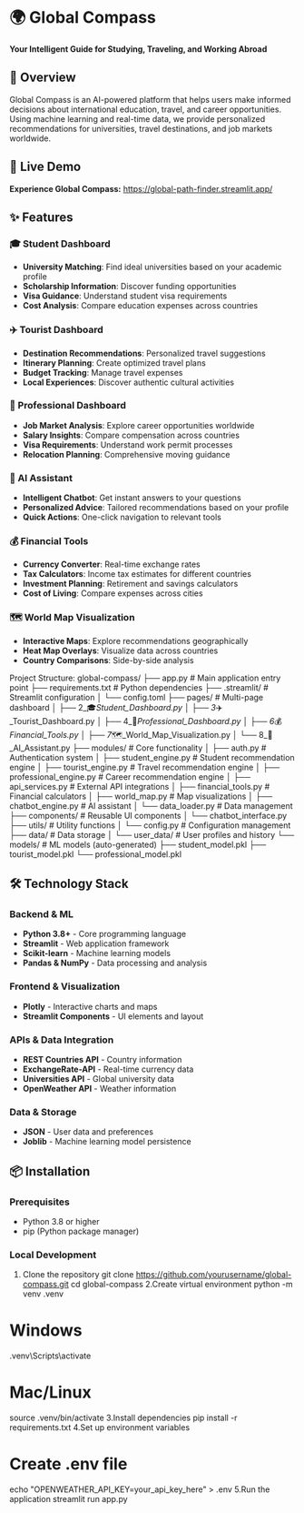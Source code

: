 # 🌍 Global Compass

**Your Intelligent Guide for Studying, Traveling, and Working Abroad**

## 📖 Overview

Global Compass is an AI-powered platform that helps users make informed decisions about international education, travel, and career opportunities. Using machine learning and real-time data, we provide personalized recommendations for universities, travel destinations, and job markets worldwide.

## 🚀 Live Demo

**Experience Global Compass:**
https://global-path-finder.streamlit.app/

## ✨ Features

### 🎓 Student Dashboard
- **University Matching**: Find ideal universities based on your academic profile
- **Scholarship Information**: Discover funding opportunities
- **Visa Guidance**: Understand student visa requirements
- **Cost Analysis**: Compare education expenses across countries

### ✈️ Tourist Dashboard  
- **Destination Recommendations**: Personalized travel suggestions
- **Itinerary Planning**: Create optimized travel plans
- **Budget Tracking**: Manage travel expenses
- **Local Experiences**: Discover authentic cultural activities

### 💼 Professional Dashboard
- **Job Market Analysis**: Explore career opportunities worldwide
- **Salary Insights**: Compare compensation across countries
- **Visa Requirements**: Understand work permit processes
- **Relocation Planning**: Comprehensive moving guidance

### 🤖 AI Assistant
- **Intelligent Chatbot**: Get instant answers to your questions
- **Personalized Advice**: Tailored recommendations based on your profile
- **Quick Actions**: One-click navigation to relevant tools

### 💰 Financial Tools
- **Currency Converter**: Real-time exchange rates
- **Tax Calculators**: Income tax estimates for different countries
- **Investment Planning**: Retirement and savings calculators
- **Cost of Living**: Compare expenses across cities

### 🗺️ World Map Visualization
- **Interactive Maps**: Explore recommendations geographically
- **Heat Map Overlays**: Visualize data across countries
- **Country Comparisons**: Side-by-side analysis

Project Structure:
global-compass/
├── app.py                 # Main application entry point
├── requirements.txt       # Python dependencies
├── .streamlit/           # Streamlit configuration
│   └── config.toml
├── pages/                # Multi-page dashboard
│   ├── 2_🎓_Student_Dashboard.py
│   ├── 3_✈️_Tourist_Dashboard.py
│   ├── 4_💼_Professional_Dashboard.py
│   ├── 6_💰_Financial_Tools.py
│   ├── 7_🗺️_World_Map_Visualization.py
│   └── 8_🤖_AI_Assistant.py
├── modules/              # Core functionality
│   ├── auth.py           # Authentication system
│   ├── student_engine.py # Student recommendation engine
│   ├── tourist_engine.py # Travel recommendation engine
│   ├── professional_engine.py # Career recommendation engine
│   ├── api_services.py   # External API integrations
│   ├── financial_tools.py # Financial calculators
│   ├── world_map.py      # Map visualizations
│   ├── chatbot_engine.py # AI assistant
│   └── data_loader.py    # Data management
├── components/           # Reusable UI components
│   └── chatbot_interface.py
├── utils/                # Utility functions
│   └── config.py         # Configuration management
├── data/                 # Data storage
│   └── user_data/        # User profiles and history
└── models/               # ML models (auto-generated)
    ├── student_model.pkl
    ├── tourist_model.pkl
    └── professional_model.pkl

    
## 🛠️ Technology Stack

### Backend & ML
- **Python 3.8+** - Core programming language
- **Streamlit** - Web application framework
- **Scikit-learn** - Machine learning models
- **Pandas & NumPy** - Data processing and analysis

### Frontend & Visualization
- **Plotly** - Interactive charts and maps
- **Streamlit Components** - UI elements and layout

### APIs & Data Integration
- **REST Countries API** - Country information
- **ExchangeRate-API** - Real-time currency data
- **Universities API** - Global university data
- **OpenWeather API** - Weather information

### Data & Storage
- **JSON** - User data and preferences
- **Joblib** - Machine learning model persistence

## 📦 Installation

### Prerequisites
- Python 3.8 or higher
- pip (Python package manager)

### Local Development

1. Clone the repository
   git clone https://github.com/yourusername/global-compass.git
   cd global-compass
2.Create virtual environment
   python -m venv .venv
# Windows
.venv\Scripts\activate
# Mac/Linux
source .venv/bin/activate
3.Install dependencies
pip install -r requirements.txt
4.Set up environment variables
# Create .env file
echo "OPENWEATHER_API_KEY=your_api_key_here" > .env
5.Run the application
streamlit run app.py
